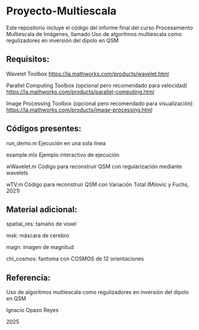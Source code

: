 # Proyecto-Multiescala

Este repositorio incluye el código del informe final del curso Procesamiento Multiescala de Imágenes, llamado Uso de algoritmos multiescala como regulizadores en inversión del dipolo en QSM

## Requisitos:
Wavelet Toolbox https://la.mathworks.com/products/wavelet.html 

Parallel Computing Toolbox (opcional pero recomendado para velocidad) https://la.mathworks.com/products/parallel-computing.html

Image Processing Toolbox (opcional pero recomendado para visualización) https://la.mathworks.com/products/image-processing.html

## Códigos presentes:
run_demo.m Ejecución en una sola línea

example.mlx Ejemplo interactivo de ejecución

wWavelet.m Código para reconstruir QSM con regularización mediante wavelets

wTV.m Código para reconstruir QSM con Variación Total (Milovic y Fuchs, 2021)

## Material adicional:
spatial_res: tamaño de voxel

msk: máscara de cerebro

magn: imagen de magnitud

chi_cosmos: fantoma con COSMOS de 12 orientaciones

## Referencia:

Uso de algoritmos multiescala como regulizadores en inversión del dipolo en QSM

Ignacio Opazo Reyes

2025
